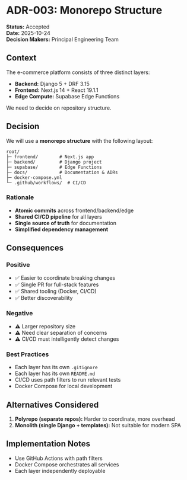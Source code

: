 # ADR-003: Monorepo Structure

**Status:** Accepted  
**Date:** 2025-10-24  
**Decision Makers:** Principal Engineering Team

## Context

The e-commerce platform consists of three distinct layers:
- **Backend:** Django 5 + DRF 3.15
- **Frontend:** Next.js 14 + React 19.1.1
- **Edge Compute:** Supabase Edge Functions

We need to decide on repository structure.

## Decision

We will use a **monorepo structure** with the following layout:

```
root/
├─ frontend/        # Next.js app
├─ backend/         # Django project
├─ supabase/        # Edge Functions
├─ docs/            # Documentation & ADRs
├─ docker-compose.yml
└─ .github/workflows/  # CI/CD
```

### Rationale
- **Atomic commits** across frontend/backend/edge
- **Shared CI/CD pipeline** for all layers
- **Single source of truth** for documentation
- **Simplified dependency management**

## Consequences

### Positive
- ✅ Easier to coordinate breaking changes
- ✅ Single PR for full-stack features
- ✅ Shared tooling (Docker, CI/CD)
- ✅ Better discoverability

### Negative
- ⚠️ Larger repository size
- ⚠️ Need clear separation of concerns
- ⚠️ CI/CD must intelligently detect changes

### Best Practices
- Each layer has its own `.gitignore`
- Each layer has its own `README.md`
- CI/CD uses path filters to run relevant tests
- Docker Compose for local development

## Alternatives Considered

1. **Polyrepo (separate repos):** Harder to coordinate, more overhead
2. **Monolith (single Django + templates):** Not suitable for modern SPA

## Implementation Notes

- Use GitHub Actions with path filters
- Docker Compose orchestrates all services
- Each layer independently deployable

